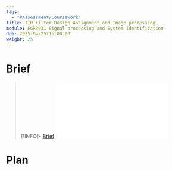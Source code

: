 ```yaml
---
tags:
  - "#Assessment/Coursework"
title: IIR Filter Design Assignment and Image processing
module: EGR3031 Signal processing and System Identification
due: 2025-04-25T16:00:00
weight: 25
---
```


# Brief

> [!INFO]- [Brief](Projects/Uni%20Projects/Signal%20Processing/Assesments/CourseWork/Brief.md)
> ![Brief](Projects/Uni%20Projects/Signal%20Processing/Assesments/CourseWork/Brief.md)

# Plan

